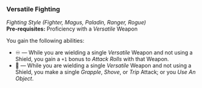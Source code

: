 ### Versatile Fighting
*Fighting Style (Fighter, Magus, Paladin, Ranger, Rogue)*  
**Pre-requisites:** Proficiency with a *Versatile* Weapon

You gain the following abilities:
* ♾️ — While you are wielding a single *Versatile* Weapon and not using a Shield, you gain a `+1` bonus to *Attack Rolls* with that Weapon.
* 🔵 — While you are wielding a single *Versatile* Weapon and not using a Shield, you make a single *Grapple*, *Shove*, or *Trip* Attack; or you *Use An Object*.
